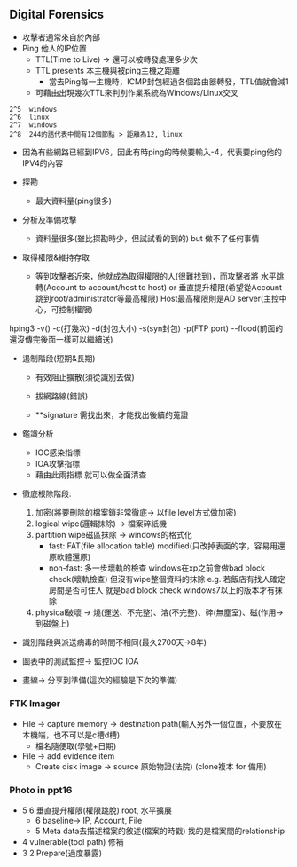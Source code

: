 ## __Digital Forensics__
- 攻擊者通常來自於內部
- Ping 他人的IP位置
    - TTL(Time to Live) -> 還可以被轉發處理多少次
    - TTL presents 本主機與被ping主機之距離
        - 當去Ping每一主機時，ICMP封包經過各個路由器轉發，TTL值就會減1
    - 可藉由出現幾次TTL來判別作業系統為Windows/Linux交叉
```
2^5  windows
2^6  linux
2^7  windows
2^8  244的話代表中間有12個節點 > 距離為12, linux
```

- 因為有些網路已經到IPV6，因此有時ping的時候要輸入-4，代表要ping他的IPV4的內容

- 探勘
    - 最大資料量(ping很多)
- 分析及準備攻擊
    - 資料量很多(雖比探勘時少，但試試看的到的) but 做不了任何事情

- 取得權限&維持存取
    - 等到攻擊者近來，他就成為取得權限的人(很難找到)，而攻擊者將 水平跳轉(Account to account/host to host) or 垂直提升權限(希望從Account跳到root/administrator等最高權限)  Host最高權限則是AD server(主控中心，可控制權限)


hping3 -v() -c(打幾次) -d(封包大小) -s(syn封包) -p(FTP port) --flood(前面的還沒傳完後面一樣可以繼續送)

- 遏制階段(短期&長期)
    - 有效阻止擴散(須從識別去做)
    - 拔網路線(錯誤)

    - **signature 需找出來，才能找出後續的蒐證
- 鑑識分析
    - IOC感染指標
    - IOA攻擊指標
    - 藉由此兩指標 就可以做全面清查
- 徹底根除階段:
    1. 加密(將要刪除的檔案鎖非常徹底-> 以file level方式做加密)
    2. logical wipe(邏輯抹除) -> 檔案碎紙機
    3. partition wipe磁區抹除 -> windows的格式化
        - fast: FAT(file allocation table) modified(只改掉表面的字，容易用還原軟體還原)
        - non-fast: 多一步壞軌的檢查
        windows在xp之前會做bad block check(壞軌檢查) 但沒有wipe整個資料的抹除 e.g. 若飯店有找人確定房間是否可住人 就是bad block check
        windows7以上的版本才有抹除
    4. physical破壞 -> 燒(運送、不完整)、溶(不完整)、碎(無塵室)、磁(作用-> 到磁盤上)

- 識別階段與派送病毒的時間不相同(最久2700天->8年)

- 圖表中的測試監控-> 監控IOC IOA
- 畫線-> 分享到準備(這次的經驗是下次的準備)
### __FTK Imager__
- File -> capture memory -> destination path(輸入另外一個位置，不要放在本機端，也不可以是c槽d槽) 
    - 檔名隨便取(學號+日期)
- File -> add evidence item
	- Create disk image -> source 原始物證(法院) (clone複本 for 備用)

### __Photo in ppt16__
- 5 6 垂直提升權限(權限跳脫) root, 水平擴展
    - 6 baseline-> IP, Account, File
    - 5 Meta data去描述檔案的敘述(檔案的時戳) 找的是檔案間的relationship
- 4 vulnerable(tool path) 修補
- 3 2 Prepare(過度暴露)
